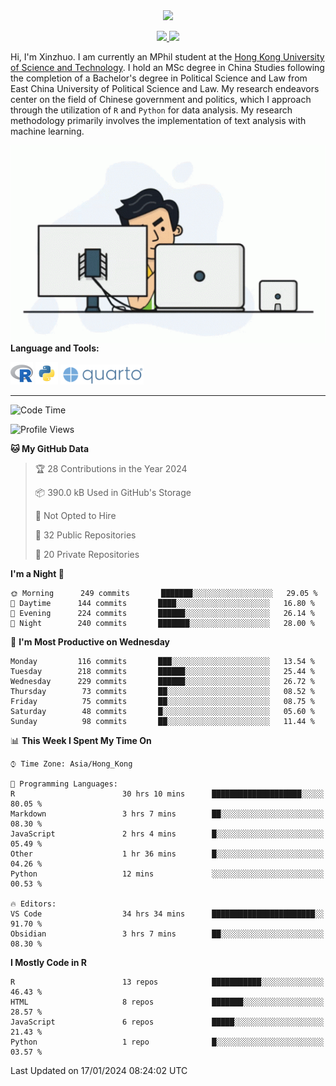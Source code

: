 <div align='center'>
<img src='https://readme-typing-svg.herokuapp.com?font=Lora&color=4d3900&center=true&lines=HKUST+Mphil+in+SOSC;Focus+on+China;Code+for+PoliSci'/>
</div>

<p align='center'>
 <a href
='https://www.linkedin.com/in/xinzhuo-huang-5161011ba/' target='_blank'>
        <img src='https://img.shields.io/badge/linkedin%20-%230077B5.svg?&style=for-the-badge&logo=linkedin&logoColor=white'/>
    </a>
 <a href='https://twitter.com/HsinchoH' target='_blank'>
        <img src='https://img.shields.io/badge/Twitter-1DA1F2?style=for-the-badge&logo=twitter&logoColor=white'/>
    </a>
    </p>
    
Hi, I'm Xinzhuo. I am currently an MPhil student at the [Hong Kong University of Science and Technology](https://sosc.hkust.edu.hk/node/613). I hold an MSc degree in China Studies following the completion of a Bachelor's degree in Political Science and Law from East China University of Political Science and Law. My research endeavors center on the field of Chinese government and politics, which I approach through the utilization of `R` and `Python` for data analysis. My research methodology primarily involves the implementation of text analysis with machine learning.




<img align='right' src="https://github.com/xinzhuohkust/xinzhuohkust/blob/main/programmer.gif" width="590">



**Language and Tools:**  

<code><img height="36" src="https://raw.githubusercontent.com/github/explore/80688e429a7d4ef2fca1e82350fe8e3517d3494d/topics/r/r.png"></code>
<code><img height="36" src="https://raw.githubusercontent.com/github/explore/80688e429a7d4ef2fca1e82350fe8e3517d3494d/topics/python/python.png"></code>
<code><img height="32" src="https://github.com/quarto-dev/quarto-r/blob/main/man/figures/quarto.png"></code>

---
<!--START_SECTION:waka-->
![Code Time](http://img.shields.io/badge/Code%20Time-1%2C352%20hrs-blue)

![Profile Views](http://img.shields.io/badge/Profile%20Views-5-blue)

**🐱 My GitHub Data** 

> 🏆 28 Contributions in the Year 2024
 > 
> 📦 390.0 kB Used in GitHub's Storage 
 > 
> 🚫 Not Opted to Hire
 > 
> 📜 32 Public Repositories 
 > 
> 🔑 20 Private Repositories  
 > 
**I'm a Night 🦉** 

```text
🌞 Morning      249 commits       ███████░░░░░░░░░░░░░░░░░░   29.05 % 
🌆 Daytime      144 commits       ████░░░░░░░░░░░░░░░░░░░░░   16.80 % 
🌃 Evening      224 commits       ██████░░░░░░░░░░░░░░░░░░░   26.14 % 
🌙 Night        240 commits       ███████░░░░░░░░░░░░░░░░░░   28.00 % 

```
📅 **I'm Most Productive on Wednesday** 

```text
Monday         116 commits       ███░░░░░░░░░░░░░░░░░░░░░░   13.54 % 
Tuesday        218 commits       ██████░░░░░░░░░░░░░░░░░░░   25.44 % 
Wednesday      229 commits       ██████░░░░░░░░░░░░░░░░░░░   26.72 % 
Thursday        73 commits       ██░░░░░░░░░░░░░░░░░░░░░░░   08.52 % 
Friday          75 commits       ██░░░░░░░░░░░░░░░░░░░░░░░   08.75 % 
Saturday        48 commits       █░░░░░░░░░░░░░░░░░░░░░░░░   05.60 % 
Sunday          98 commits       ██░░░░░░░░░░░░░░░░░░░░░░░   11.44 % 

```


📊 **This Week I Spent My Time On** 

```text
⌚︎ Time Zone: Asia/Hong_Kong

💬 Programming Languages: 
R                        30 hrs 10 mins      ████████████████████░░░░░   80.05 % 
Markdown                 3 hrs 7 mins        ██░░░░░░░░░░░░░░░░░░░░░░░   08.30 % 
JavaScript               2 hrs 4 mins        █░░░░░░░░░░░░░░░░░░░░░░░░   05.49 % 
Other                    1 hr 36 mins        █░░░░░░░░░░░░░░░░░░░░░░░░   04.26 % 
Python                   12 mins             ░░░░░░░░░░░░░░░░░░░░░░░░░   00.53 % 

🔥 Editors: 
VS Code                  34 hrs 34 mins      ███████████████████████░░   91.70 % 
Obsidian                 3 hrs 7 mins        ██░░░░░░░░░░░░░░░░░░░░░░░   08.30 % 

```

**I Mostly Code in R** 

```text
R                        13 repos            ███████████░░░░░░░░░░░░░░   46.43 % 
HTML                     8 repos             ███████░░░░░░░░░░░░░░░░░░   28.57 % 
JavaScript               6 repos             █████░░░░░░░░░░░░░░░░░░░░   21.43 % 
Python                   1 repo              █░░░░░░░░░░░░░░░░░░░░░░░░   03.57 % 

```



 Last Updated on 17/01/2024 08:24:02 UTC
<!--END_SECTION:waka-->
    
    
    
    
    
    
    
    
